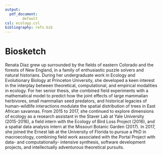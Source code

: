 ```yaml
---
output:
  pdf_document: 
        default
csl: ecology.csl
bibliography: refs.bib
---
```


# Biosketch

Renata Diaz grew up surrounded by the fields of eastern Colorado and the forests of New England, in a family of enthusiastic puzzle solvers and natural historians. During her undergraduate work in Ecology and Evolutionary Biology at Princeton University, she developed a keen interest in the interplay between theoretical, computational, and empirical modalities in ecology. For her senior thesis, she combined field experiments with a mathematical model to predict how the joint effects of large mammalian herbivores, small mammalian seed predators, and historical legacies of human-wildlife interactions modulate the spatial distribution of trees in East African savannas. From 2015 to 2017, she continued to explore dimensions of ecology as a research assistant in the Staver Lab at Yale University (2015-2016), a field intern with the Ecology of Bird Loss Project (2016), and a spatial data analysis intern at the Missouri Botanic Garden (2017). In 2017, she joined the Ernest lab at the University of Florida to pursue a PhD in macroecology, combining field work associated with the Portal Project with data- and computationally- intensive synthesis, software development projects, and intellectually adventurous theoretical pursuits.

